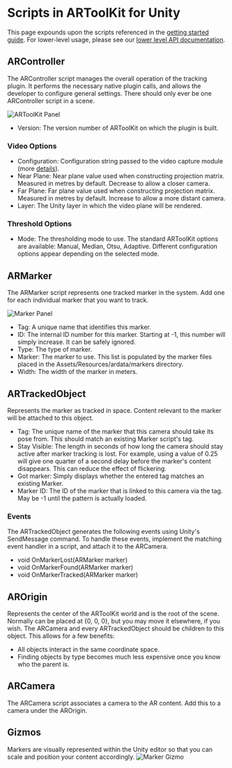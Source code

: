 # Scripts in ARToolKit for Unity
This page expounds upon the scripts referenced in the [getting started guide][unity_getting_started]. For lower-level usage, please see our [lower level API documentation][unity_low_level_api].

## ARController
The ARController script manages the overall operation of the tracking plugin. It performs the necessary native plugin calls, and allows the developer to configure general settings. There should only ever be one ARController script in a scene.

![ARToolKit Panel][artoolkit_panel]

-   Version: The version number of ARToolKit on which the plugin is built.

### Video Options

-   Configuration: Configuration string passed to the video capture module (more [details][details]).
-   Near Plane: Near plane value used when constructing projection matrix. Measured in metres by default. Decrease to allow a closer camera.
-   Far Plane: Far plane value used when constructing projection matrix. Measured in metres by default. Increase to allow a more distant camera.
-   Layer: The Unity layer in which the video plane will be rendered.

### Threshold Options

-   Mode: The thresholding mode to use. The standard ARToolKit options are available: Manual, Median, Otsu, Adaptive. Different configuration options appear depending on the selected mode.

## ARMarker
The ARMarker script represents one tracked marker in the system. Add one for each individual marker that you want to track.

![Marker Panel][marker_panel]

-   Tag: A unique name that identifies this marker.
-   ID: The internal ID number for this marker. Starting at -1, this number will simply increase. It can be safely ignored.
-   Type: The type of marker.
-   Marker: The marker to use. This list is populated by the marker
    files placed in the Assets/Resources/ardata/markers directory.
-   Width: The width of the marker in meters.

## ARTrackedObject
Represents the marker as tracked in space. Content relevant to the marker will be attached to this object.

-   Tag: The unique name of the marker that this camera should take its pose from. This should match an existing Marker script's tag.
-   Stay Visible: The length in seconds of how long the camera should stay active after marker tracking is lost. For example, using a value of 0.25 will give one quarter of a second delay before the marker's content disappears. This can reduce the effect of flickering.
-   Got marker: Simply displays whether the entered tag matches an existing Marker.
-   Marker ID: The ID of the marker that is linked to this camera via the tag. May be -1 until the pattern is actually loaded.

### Events
The ARTrackedObject generates the following events using Unity's SendMessage command. To handle these events, implement the matching event handler in a script, and attach it to the ARCamera.

-   void OnMarkerLost(ARMarker marker)
-   void OnMarkerFound(ARMarker marker)
-   void OnMarkerTracked(ARMarker marker)

## AROrigin
Represents the center of the ARToolKit world and is the root of the scene. Normally can be placed at {0, 0, 0}, but you may move it elsewhere, if you wish. The ARCamera and every ARTrackedObject should be children to this object. This allows for a few benefits:

-   All objects interact in the same coordinate space.
-   Finding objects by type becomes much less expensive once you know who the parent is.

## ARCamera
The ARCamera script associates a camera to the AR content. Add this to a camera under the AROrigin.

## Gizmos
Markers are visually represented within the Unity editor so that you can scale and position your content accordingly.
![Marker Gizmo][gizmo]

[details]: ../2_Configuration/config_video_capture.md
[unity_getting_started]: ../6_Unity/unity_getting_started.md

[artoolkit_panel]: ../_media/ARToolKitPanel.png
[marker_panel]: ../_media/MarkerPanel.png
[camera_panel]: ../_media/TrackedCameraPanel.png
[unity_low_level_api]: ../6_Unity/unity_low_level_api.md

[artoolkit_panel]: ../_media/artoolkitpanel.png
[gizmo]: ../_media/markergizmo.png
[marker_panel]: ../_media/markerpanel.png
